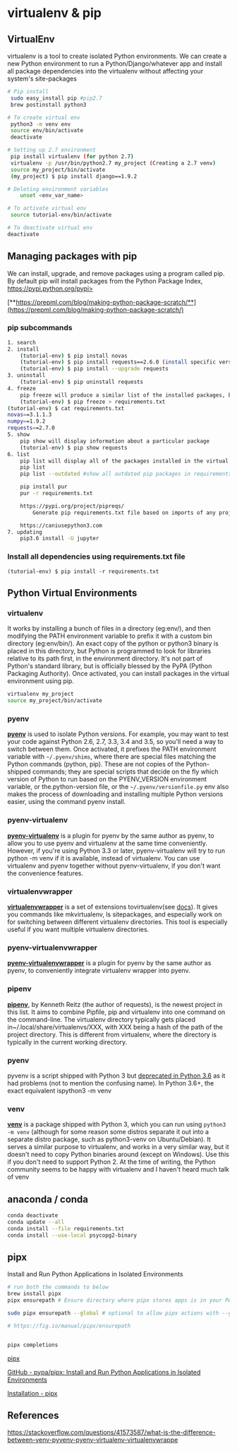 # virtualenv & pip

## VirtualEnv

virtualenv is a tool to create isolated Python environments. We can create a new Python environment to run a Python/Django/whatever app and install all package dependencies into the virtualenv without affecting your system's site-packages

```bash
# Pip install
 sudo easy_install pip #pip2.7
 brew postinstall python3

# To create virtual env
 python3 -m venv env
 source env/bin/activate
 deactivate

# Setting up 2.7 environment
 pip install virtualenv (for python 2.7)
 virtualenv -p /usr/bin/python2.7 my_project (Creating a 2.7 venv)
 source my_project/bin/activate
 (my_project) $ pip install django==1.9.2

# Deleting environment variables
    unset <env_var_name>

# To activate virtual env
 source tutorial-env/bin/activate

# To deactivate virtual env
deactivate
```

## Managing packages with pip

We can install, upgrade, and remove packages using a program called pip. By default pip will install packages from the Python Package Index, https://pypi.python.org/pypi>

[**https://prepml.com/blog/making-python-package-scratch/**](https://prepml.com/blog/making-python-package-scratch/)

### pip subcommands

```bash
1. search
2. install
    (tutorial-env) $ pip install novas
    (tutorial-env) $ pip install requests==2.6.0 (install specific version)
    (tutorial-env) $ pip install --upgrade requests
3. uninstall
    (tutorial-env) $ pip uninstall requests
4. freeze
    pip freeze will produce a similar list of the installed packages, but the output uses the format that pip install expects. A common convention is to put this list in a requirements.txt file:
    (tutorial-env) $ pip freeze > requirements.txt
(tutorial-env) $ cat requirements.txt
novas==3.1.1.3
numpy==1.9.2
requests==2.7.0
5. show
    pip show will display information about a particular package
    (tutorial-env) $ pip show requests
6. list
    pip list will display all of the packages installed in the virtual environment
    pip list
    pip list --outdated #show all outdated pip packages in requirements.txt

    pip install pur
    pur -r requirements.txt

    https://pypi.org/project/pipreqs/
        Generate pip requirements.txt file based on imports of any project

    https://caniusepython3.com
7. updating
    pip3.6 install -U jupyter
```

### Install all dependencies using requirements.txt file

`(tutorial-env) $ pip install -r requirements.txt`

## Python Virtual Environments

### virtualenv

It works by installing a bunch of files in a directory (eg:env/), and then modifying the PATH environment variable to prefix it with a custom bin directory (eg:env/bin/). An exact copy of the python or python3 binary is placed in this directory, but Python is programmed to look for libraries relative to its path first, in the environment directory. It's not part of Python's standard library, but is officially blessed by the PyPA (Python Packaging Authority). Once activated, you can install packages in the virtual environment using pip.

```bash
virtualenv my_project
source my_project/bin/activate
```

### pyenv

[**pyenv**](https://github.com/yyuu/pyenv) is used to isolate Python versions. For example, you may want to test your code against Python 2.6, 2.7, 3.3, 3.4 and 3.5, so you'll need a way to switch between them. Once activated, it prefixes the PATH environment variable with `~/.pyenv/shims`, where there are special files matching the Python commands (python, pip). These are not copies of the Python-shipped commands; they are special scripts that decide on the fly which version of Python to run based on the PYENV_VERSION environment variable, or the.python-version file, or the `~/.pyenv/versionfile.py` env also makes the process of downloading and installing multiple Python versions easier, using the command pyenv install.

### pyenv-virtualenv

[**pyenv-virtualenv**](https://github.com/yyuu/pyenv-virtualenv) is a plugin for pyenv by the same author as pyenv, to allow you to use pyenv and virtualenv at the same time conveniently. However, if you're using Python 3.3 or later, pyenv-virtualenv will try to run python -m venv if it is available, instead of virtualenv. You can use virtualenv and pyenv together without pyenv-virtualenv, if you don't want the convenience features.

### virtualenvwrapper

[**virtualenvwrapper**](https://pypi.python.org/pypi/virtualenvwrapper) is a set of extensions tovirtualenv(see [docs](http://virtualenvwrapper.readthedocs.io/en/latest/)). It gives you commands like mkvirtualenv, ls sitepackages, and especially work on for switching between different virtualenv directories. This tool is especially useful if you want multiple virtualenv directories.

### pyenv-virtualenvwrapper

[**pyenv-virtualenvwrapper**](https://github.com/yyuu/pyenv-virtualenvwrapper) is a plugin for pyenv by the same author as pyenv, to conveniently integrate virtualenv wrapper into pyenv.

### pipenv

[**pipenv**](https://pypi.python.org/pypi/pipenv), by Kenneth Reitz (the author of requests), is the newest project in this list. It aims to combine Pipfile, pip and virtualenv into one command on the command-line. The virtualenv directory typically gets placed in~/.local/share/virtualenvs/XXX, with XXX being a hash of the path of the project directory. This is different from virtualenv, where the directory is typically in the current working directory.

### pyenv

pyvenv is a script shipped with Python 3 but [deprecated in Python 3.6](https://docs.python.org/dev/whatsnew/3.6.html#id8) as it had problems (not to mention the confusing name). In Python 3.6+, the exact equivalent ispython3 -m venv

### venv

[**venv**](https://docs.python.org/3/library/venv.html) is a package shipped with Python 3, which you can run using `python3 -m venv` (although for some reason some distros separate it out into a separate distro package, such as python3-venv on Ubuntu/Debian). It serves a similar purpose to virtualenv, and works in a very similar way, but it doesn't need to copy Python binaries around (except on Windows). Use this if you don't need to support Python 2. At the time of writing, the Python community seems to be happy with virtualenv and I haven't heard much talk of venv

## anaconda / conda

```bash
conda deactivate
conda update --all
conda install --file requirements.txt
conda install --use-local psycopg2-binary
```

## pipx

Install and Run Python Applications in Isolated Environments

```bash
# run both the commands to below
brew install pipx
pipx ensurepath # Ensure directory where pipx stores apps is in your PATH environment variable

sudo pipx ensurepath --global # optional to allow pipx actions with --global argument

# https://fig.io/manual/pipx/ensurepath


pipx completions
```

[pipx](https://pypa.github.io/pipx/)

[GitHub - pypa/pipx: Install and Run Python Applications in Isolated Environments](https://github.com/pypa/pipx)

[Installation - pipx](https://pipx.pypa.io/stable/installation/)

## References

https://stackoverflow.com/questions/41573587/what-is-the-difference-between-venv-pyvenv-pyenv-virtualenv-virtualenvwrappe
